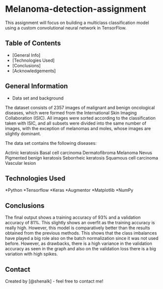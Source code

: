# Melanoma-detection-assignment
This assignment will focus on building a multiclass classification model using a custom convolutional neural network in TensorFlow.


## Table of Contents
* [General Info]
* [Technologies Used]
* [Conclusions]
* [Acknowledgements]


## General Information
- Data set and background

The dataset consists of 2357 images of malignant and benign oncological diseases, which were formed from the International Skin Imaging Collaboration (ISIC). All images were sorted according to the classification taken with ISIC, and all subsets were divided into the same number of images, with the exception of melanomas and moles, whose images are slightly dominant.

The data set contains the following diseases:

Actinic keratosis
Basal cell carcinoma
Dermatofibroma
Melanoma
Nevus
Pigmented benign keratosis
Seborrheic keratosis
Squamous cell carcinoma
Vascular lesion


## Technologies Used
*Python
*Tensorflow
*Keras
*Augmentor
*Matplotlib
*NumPy


## Conclusions
The final output shows a training accuracy of 93% and a validation accuracy of 81%. This slightly shows an overfit as the training accuracy is really high. However, this model is comparatively better than the results obtained from the previous methods. This shows that the class imbalances have played a big role also on the batch normalization since it was not used before. However, as drawbacks, there is a high variance in the validation accuracy as seen in the graph and also on the validation loss there is a big variation with high spikes.


## Contact
Created by [@shenalk] - feel free to contact me!
